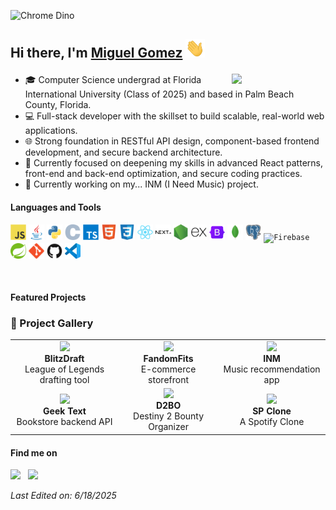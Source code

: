 ![Chrome Dino](https://mir-s3-cdn-cf.behance.net/project_modules/max_1200/4ff07986208593.5d9a654e92f36.gif)

<h2 align="left">Hi there, I'm <a href="https://www.linkedin.com/in/miguelgomez400" target="_blank" rel="noopener noreferrer">Miguel Gomez</a> <img src="https://raw.githubusercontent.com/ABSphreak/ABSphreak/master/gifs/Hi.gif" height="30" />
 
<a href="https://github.com/AdrianGH03"><img align='right' src='https://github.com/UjwalKandi/UjwalKandi/blob/changes-to-readme/svg/87202985-820dcb80-c2b6-11ea-9f56-7ec461c497c3.gif' width='150"'></a></h2>

- 🎓 Computer Science undergrad at Florida International University (Class of 2025) and based in Palm Beach County, Florida.
- 💻 Full-stack developer with the skillset to build scalable, real-world web applications.
- 🌐 Strong foundation in RESTful API design, component-based frontend development, and secure backend architecture.
- 🧠 Currently focused on deepening my skills in advanced React patterns, front-end and back-end optimization, and secure coding practices.
- 🤝 Currently working on my... INM (I Need Music) project.

#### Languages and Tools
<p>
  <code><img height="25" src="https://raw.githubusercontent.com/devicons/devicon/master/icons/javascript/javascript-original.svg" alt="JavaScript"></code>
  <code><img height="25" src="https://raw.githubusercontent.com/devicons/devicon/master/icons/java/java-original.svg" alt="Java"></code>
  <code><img height="25" src="https://raw.githubusercontent.com/devicons/devicon/master/icons/python/python-original.svg" alt="Python"></code>
  <code><img height="25" src="https://raw.githubusercontent.com/devicons/devicon/master/icons/c/c-original.svg" alt="C"></code> 
  <code><img height="25" src="https://raw.githubusercontent.com/devicons/devicon/master/icons/typescript/typescript-original.svg" alt="TypeScript"></code>
  <code><img height="25" src="https://raw.githubusercontent.com/devicons/devicon/master/icons/html5/html5-original.svg" alt="HTML5"></code>
  <code><img height="25" src="https://raw.githubusercontent.com/devicons/devicon/master/icons/css3/css3-original.svg" alt="CSS3"></code>
  <code><img height="25" src="https://raw.githubusercontent.com/devicons/devicon/master/icons/react/react-original.svg" alt="React.js"></code>
  <code><img height="25" src="https://raw.githubusercontent.com/devicons/devicon/master/icons/nextjs/nextjs-original-wordmark.svg" alt="Next.js"></code>
  <code><img height="25" src="https://raw.githubusercontent.com/devicons/devicon/master/icons/nodejs/nodejs-original.svg" alt="Node.js"></code>
  <code><img height="25" src="https://raw.githubusercontent.com/devicons/devicon/master/icons/express/express-original.svg" alt="Express.js"></code>
  <code><img height="25" src="https://raw.githubusercontent.com/devicons/devicon/master/icons/bootstrap/bootstrap-original.svg" alt="Bootstrap"></code>
  <code><img height="25" src="https://raw.githubusercontent.com/devicons/devicon/master/icons/mongodb/mongodb-original.svg" alt="MongoDB"></code>
  <code><img height="25" src="https://raw.githubusercontent.com/devicons/devicon/master/icons/postgresql/postgresql-original.svg" alt="PostgreSQL"></code>
  <code><img height="25" src="https://www.vectorlogo.zone/logos/firebase/firebase-icon.svg" alt="Firebase"></code>
  <code><img height="25" src="https://raw.githubusercontent.com/devicons/devicon/master/icons/spring/spring-original.svg" alt="Spring Boot"></code>
  <code><img height="25" src="https://raw.githubusercontent.com/devicons/devicon/master/icons/git/git-original.svg" alt="Git"></code>
  <code><img height="25" src="https://raw.githubusercontent.com/devicons/devicon/master/icons/github/github-original.svg" alt="GitHub"></code>
  <code><img height="25" src="https://raw.githubusercontent.com/devicons/devicon/master/icons/vscode/vscode-original.svg" alt="VS Code"></code>
</p>

<br />

#### Featured Projects

<h3 align="left">📸 Project Gallery</h3>

<table>
  <tr>
    <td align="center">
      <a href="https://blitzdraftlol.com" target="_blank">
         <img src="https://github.com/user-attachments/assets/c98e2fe9-4c61-4e93-8ed0-c3888f8d2af2" width="250px"/>
      </a><br/>
      <b>BlitzDraft</b><br/>
      League of Legends drafting tool
    </td>
    <td align="center">
      <a href="https://fandom-fits.vercel.app" target="_blank">
        <img src="https://github.com/user-attachments/assets/2ffadea3-1883-453d-856a-3238aafc99d8" width="250px"/>
      </a><br/>
      <b>FandomFits</b><br/>
      E-commerce storefront
    </td>
    <td align="center">
      <a href="https://inm-25.vercel.app" target="_blank">
        <img src="https://github.com/user-attachments/assets/ca28b157-5e70-4928-90aa-a91801fd2cb2" width="250px"/>
      </a><br/>
      <b>INM</b><br/>
      Music recommendation app
    </td>
  </tr>
  <tr>
    <td align="center">
      <a href="https://github.com/AdrianGH03/CEN-4010-Group-3-Library-API" target="_blank">
        <img src="https://github.com/user-attachments/assets/95b8e2e2-9e59-4103-a140-66e7f236fc18" width="250px"/>
      </a><br/>
      <b>Geek Text</b><br/>
      Bookstore backend API
    </td>
    <td align="center">
      <a href="https://d2bo-login.netlify.app" target="_blank">
        <img src="https://github.com/user-attachments/assets/8f7f679d-81be-4dec-bd8d-e5e9b2642533" width="250px"/>
      </a><br/>
      <b>D2BO</b><br/>
      Destiny 2 Bounty Organizer
    </td>
    <td align="center">
      <a href="https://github.com/AdrianGH03/Sp-Clone" target="_blank">
        <img src="https://github.com/user-attachments/assets/74856676-baca-474e-864d-f7b2f6b90955" width="250px"/>
      </a><br/>
      <b>SP Clone</b><br/>
      A Spotify Clone
    </td>
  </tr>
</table>

#### Find me on  

<p align='left'>
  <a href="https://www.linkedin.com/in/miguelgomez400/" target="_blank"><img height="25" src="https://raw.githubusercontent.com/UjwalKandi/UjwalKandi/changes-to-readme/svg/linkedin%20rect.svg"></a>&nbsp;&nbsp;
  <a href="https://github.com/AdrianGH03" target="_blank"><img height="25" src="https://raw.githubusercontent.com/UjwalKandi/UjwalKandi/changes-to-readme/svg/github%20rect.svg"></a>&nbsp;&nbsp;
</p>

_Last Edited on: 6/18/2025_
